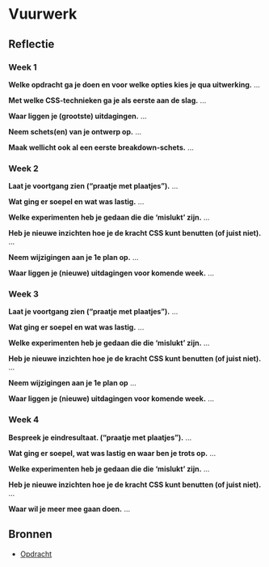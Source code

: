 # Vuurwerk

## Reflectie

### Week 1
**Welke opdracht ga je doen en voor welke opties kies je qua uitwerking.**
...

**Met welke CSS-technieken ga je als eerste aan de slag.**
...

**Waar liggen je (grootste) uitdagingen.**
...

**Neem schets(en) van je ontwerp op.**
...

**Maak wellicht ook al een eerste breakdown-schets.**
...

### Week 2
**Laat je voortgang zien (“praatje met plaatjes”).**
...

**Wat ging er soepel en wat was lastig.**
...

**Welke experimenten heb je gedaan die die ‘mislukt’ zijn.**
...

**Heb je nieuwe inzichten hoe je de kracht CSS kunt benutten (of juist niet).**
...

**Neem wijzigingen aan je 1e plan op.**
...

**Waar liggen je (nieuwe) uitdagingen voor komende week.**
...

### Week 3
**Laat je voortgang zien (“praatje met plaatjes”).**
...

**Wat ging er soepel en wat was lastig.**
...

**Welke experimenten heb je gedaan die die ‘mislukt’ zijn.**
...

**Heb je nieuwe inzichten hoe je de kracht CSS kunt benutten (of juist niet).**
...

**Neem wijzigingen aan je 1e plan op**
...

**Waar liggen je (nieuwe) uitdagingen voor komende week.**
...

### Week 4
**Bespreek je eindresultaat. (“praatje met plaatjes”).**
...

**Wat ging er soepel, wat was lastig en waar ben je trots op.**
...

**Welke experimenten heb je gedaan die die ‘mislukt’ zijn.**
...

**Heb je nieuwe inzichten hoe je de kracht CSS kunt benutten (of juist niet).**
...

**Waar wil je meer mee gaan doen.**
...

## Bronnen
- [Opdracht](https://cmda-minor-web.github.io/css-to-the-rescue-2122/index.html)
